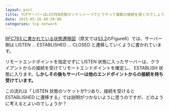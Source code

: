 ```yaml
---
layout: post
title: TCPサーバーはLISTEN状態のソケット一つでどうやって複数の接続を捌くのでしょうか？
date: 2015-05-16 00:58:06
categories: tcp network
---
```

<!-- {% raw %} -->
<p><a href="http://www.atmarkit.co.jp/ait/articles/0402/13/news096_3.html" rel="nofollow">RFC793 に書かれている状態遷移図</a>（原文では<a href="https://tools.ietf.org/html/rfc793#section-3.2" rel="nofollow">§3.2</a>のFigure6）では、サーバー側は LISTEN ... ESTABLISHED ... CLOSED と遷移していくように書かれています。</p>

<p>リモートエンドポイントを指定せずに LISTEN 状態に入ったサーバーは、クライアントからの接続を受けてリモートエンドポイントを確定し、 ESTABLISH 状態に入ります。<strong>しかしその後もサーバーは他のエンドポイントからの接続を待ち受けています。</strong></p>

<p>この流れは「 LISTEN 状態のソケットが1つあり、接続を受けると ESTABLISHED に遷移する」では説明がつかないように思うのですが、どのように考えるとよいのでしょうか？</p>
<!-- {% endraw %} -->
